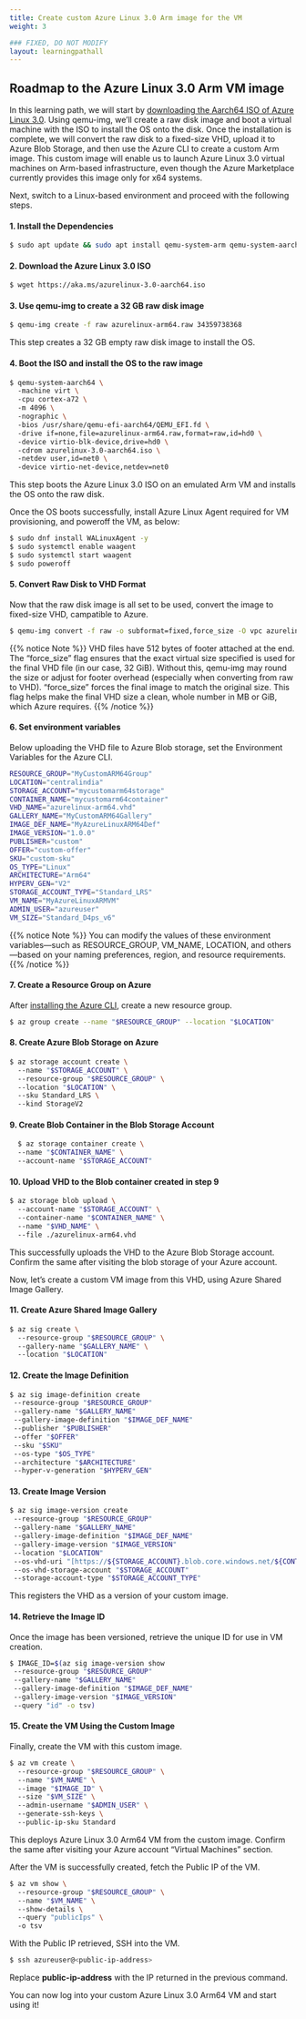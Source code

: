 ```yaml
---
title: Create custom Azure Linux 3.0 Arm image for the VM
weight: 3

### FIXED, DO NOT MODIFY
layout: learningpathall
---
```


## Roadmap to the Azure Linux 3.0 Arm VM image

In this learning path, we will start by [downloading the Aarch64 ISO of Azure Linux 3.0](https://github.com/microsoft/azurelinux#iso). Using qemu-img, we’ll create a raw disk image and boot a virtual machine with the ISO to install the OS onto the disk. Once the installation is complete, we will convert the raw disk to a fixed-size VHD, upload it to Azure Blob Storage, and then use the Azure CLI to create a custom Arm image. This custom image will enable us to launch Azure Linux 3.0 virtual machines on Arm-based infrastructure, even though the Azure Marketplace currently provides this image only for x64 systems.

Next, switch to a Linux-based environment and proceed with the following steps.

#### 1. Install the Dependencies
```bash
$ sudo apt update && sudo apt install qemu-system-arm qemu-system-aarch64 qemu-efi-aarch64 qemu-utils ovmf -y
```
#### 2. Download the Azure Linux 3.0 ISO
```bash
$ wget https://aka.ms/azurelinux-3.0-aarch64.iso
```
#### 3. Use qemu-img to create a 32 GB raw disk image
```bash
$ qemu-img create -f raw azurelinux-arm64.raw 34359738368
```
This step creates a 32 GB empty raw disk image to install the OS.

#### 4. Boot the ISO and install the OS to the raw image
```bash
$ qemu-system-aarch64 \ 
  -machine virt \ 
  -cpu cortex-a72 \ 
  -m 4096 \ 
  -nographic \ 
  -bios /usr/share/qemu-efi-aarch64/QEMU_EFI.fd \ 
  -drive if=none,file=azurelinux-arm64.raw,format=raw,id=hd0 \ 
  -device virtio-blk-device,drive=hd0 \ 
  -cdrom azurelinux-3.0-aarch64.iso \ 
  -netdev user,id=net0 \ 
  -device virtio-net-device,netdev=net0
```

This step boots the Azure Linux 3.0 ISO on an emulated Arm VM and installs the OS onto the raw disk.

Once the OS boots successfully, install Azure Linux Agent required for VM provisioning, and poweroff the VM, as below:

```bash
$ sudo dnf install WALinuxAgent -y 
$ sudo systemctl enable waagent 
$ sudo systemctl start waagent 
$ sudo poweroff
```
#### 5. Convert Raw Disk to VHD Format
Now that the raw disk image is all set to be used, convert the image to fixed-size VHD, campatible to Azure.

```bash
$ qemu-img convert -f raw -o subformat=fixed,force_size -O vpc azurelinux-arm64.raw azurelinux-arm64.vhd
```

{{% notice Note %}}
VHD files have 512 bytes of footer attached at the end. The “force_size” flag ensures that the exact virtual size specified is used for the final VHD file (in our case, 32 GiB). Without this, qemu-img may round the size or adjust for footer overhead (especially when converting from raw to VHD). “force_size” forces the final image to match the original size. This flag helps make the final VHD size a clean, whole number in MB or GiB, which Azure requires.
{{% /notice %}}

#### 6. Set environment variables
Below uploading the VHD file to Azure Blob storage, set the Environment Variables for the Azure CLI.

```bash
RESOURCE_GROUP="MyCustomARM64Group"  
LOCATION="centralindia"  
STORAGE_ACCOUNT="mycustomarm64storage"  
CONTAINER_NAME="mycustomarm64container"  
VHD_NAME="azurelinux-arm64.vhd"  
GALLERY_NAME="MyCustomARM64Gallery"  
IMAGE_DEF_NAME="MyAzureLinuxARM64Def"  
IMAGE_VERSION="1.0.0"  
PUBLISHER="custom"  
OFFER="custom-offer"  
SKU="custom-sku"  
OS_TYPE="Linux"  
ARCHITECTURE="Arm64"  
HYPERV_GEN="V2"  
STORAGE_ACCOUNT_TYPE="Standard_LRS"  
VM_NAME="MyAzureLinuxARMVM"  
ADMIN_USER="azureuser"  
VM_SIZE="Standard_D4ps_v6"
```

{{% notice Note %}}
You can modify the values of these environment variables—such as RESOURCE_GROUP, VM_NAME, LOCATION, and others—based on your naming preferences, region, and resource requirements.
{{% /notice %}}

#### 7. Create a Resource Group on Azure
After [installing the Azure CLI](https://learn.microsoft.com/en-us/cli/azure/install-azure-cli?view=azure-cli-latest), create a new resource group.

```bash
$ az group create --name "$RESOURCE_GROUP" --location "$LOCATION"
```

#### 8. Create Azure Blob Storage on Azure

```bash
$ az storage account create \ 
  --name "$STORAGE_ACCOUNT" \ 
  --resource-group "$RESOURCE_GROUP" \ 
  --location "$LOCATION" \ 
  --sku Standard_LRS \ 
  --kind StorageV2
```

#### 9. Create Blob Container in the Blob Storage Account

```bash
  $ az storage container create \ 
  --name "$CONTAINER_NAME" \ 
  --account-name "$STORAGE_ACCOUNT"
```

#### 10. Upload VHD to the Blob container created in step 9

```bash
$ az storage blob upload \ 
  --account-name "$STORAGE_ACCOUNT" \ 
  --container-name "$CONTAINER_NAME" \ 
  --name "$VHD_NAME" \ 
  --file ./azurelinux-arm64.vhd
```

This successfully uploads the VHD to the Azure Blob Storage account. Confirm the same after visiting the blob storage of your Azure account.

Now, let’s create a custom VM image from this VHD, using Azure Shared Image Gallery.

#### 11. Create Azure Shared Image Gallery
```bash
$ az sig create \ 
  --resource-group "$RESOURCE_GROUP" \ 
  --gallery-name "$GALLERY_NAME" \ 
  --location "$LOCATION"
```
 
#### 12. Create the Image Definition
```bash
$ az sig image-definition create  
 --resource-group "$RESOURCE_GROUP"  
 --gallery-name "$GALLERY_NAME"  
 --gallery-image-definition "$IMAGE_DEF_NAME"  
 --publisher "$PUBLISHER"  
 --offer "$OFFER"  
 --sku "$SKU"  
 --os-type "$OS_TYPE"  
 --architecture "$ARCHITECTURE"  
 --hyper-v-generation "$HYPERV_GEN"
```

#### 13. Create Image Version
```bash
$ az sig image-version create  
 --resource-group "$RESOURCE_GROUP"  
 --gallery-name "$GALLERY_NAME"  
 --gallery-image-definition "$IMAGE_DEF_NAME"  
 --gallery-image-version "$IMAGE_VERSION"  
 --location "$LOCATION"  
 --os-vhd-uri "[https://${STORAGE_ACCOUNT}.blob.core.windows.net/${CONTAINER_NAME}/${VHD_NAME](https://${storage_account}.blob.core.windows.net/$%7BCONTAINER_NAME%7D/$%7BVHD_NAME)}"  
 --os-vhd-storage-account "$STORAGE_ACCOUNT"  
 --storage-account-type "$STORAGE_ACCOUNT_TYPE" 
```

This registers the VHD as a version of your custom image.

#### 14. Retrieve the Image ID
Once the image has been versioned, retrieve the unique ID for use in VM creation.

```bash
$ IMAGE_ID=$(az sig image-version show  
 --resource-group "$RESOURCE_GROUP"  
 --gallery-name "$GALLERY_NAME"  
 --gallery-image-definition "$IMAGE_DEF_NAME"  
 --gallery-image-version "$IMAGE_VERSION"  
 --query "id" -o tsv)
```

#### 15. Create the VM Using the Custom Image
Finally, create the VM with this custom image.

```bash
$ az vm create \ 
  --resource-group "$RESOURCE_GROUP" \ 
  --name "$VM_NAME" \ 
  --image "$IMAGE_ID" \ 
  --size "$VM_SIZE" \ 
  --admin-username "$ADMIN_USER" \ 
  --generate-ssh-keys \ 
  --public-ip-sku Standard
```

This deploys Azure Linux 3.0 Arm64 VM from the custom image. Confirm the same after visiting your Azure account “Virtual Machines” section.

After the VM is successfully created, fetch the Public IP of the VM.

```bash
$ az vm show \ 
  --resource-group "$RESOURCE_GROUP" \ 
  --name "$VM_NAME" \ 
  --show-details \ 
  --query "publicIps" \ 
  -o tsv
```
With the Public IP retrieved, SSH into the VM.

```bash
$ ssh azureuser@<public-ip-address>
```

Replace **public-ip-address** with the IP returned in the previous command.

You can now log into your custom Azure Linux 3.0 Arm64 VM and start using it!

